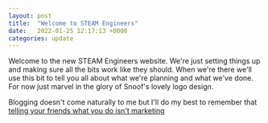 ```yaml
---
layout: post
title:  "Welcome to STEAM Engineers"
date:   2022-01-25 12:17:13 +0000
categories: update
---
```

Welcome to the new STEAM Engineers website. We're just setting things up and making sure all the bits work like they should. When we're there we'll use this bit to tell you all about what we're planning and what we've done. For now just marvel in the glory of Snoof's lovely logo design.

Blogging doesn't come naturally to me but I'll do my best to remember that [telling your friends what you do isn't marketing](http://www.mcqn.net/mcfilter/archives/business/telling_your_friends_what_you_do_isnt_marketing.html) 
